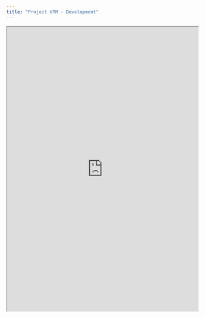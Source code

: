 ```yaml
---
title: "Project VRM - Development"
---
```



<iframe height="750" width="100%" src="https://ewelton.github.io/ktest/wiki.html#Project%20VRM%20-%20Development"></iframe>
